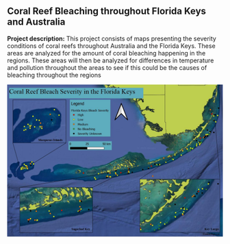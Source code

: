 ## Coral Reef Bleaching throughout Florida Keys and Australia

**Project description:** This project consists of maps presenting the severity conditions of coral reefs throughout Australia and the Florida Keys. These areas are analyzed for the amount of coral bleaching happening in the regions. These areas will then be analyzed for differences in temperature and pollution throughout the areas to see if this could be the causes of bleaching throughout the regions

<img src="../images/Florida_Keys_Bleach_Severity.JPG?raw=true"/>

